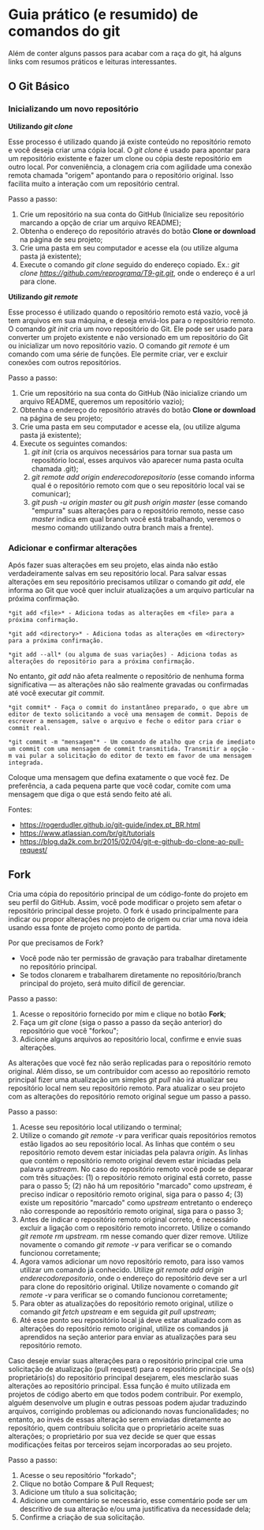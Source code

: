 # Guia prático (e resumido) de comandos do git

Além de conter alguns passos para acabar com a raça do git, há alguns links com resumos práticos e leituras interessantes.


## O Git Básico

### Inicializando um novo repositório

**Utilizando *git clone***

Esse processo é utilizado quando já existe conteúdo no repositório remoto e você deseja criar uma cópia local.
O *git clone* é usado para apontar para um repositório existente e fazer um clone ou cópia deste repositório em outro local.
Por conveniência, a clonagem cria com agilidade uma conexão remota chamada "origem" apontando para o repositório original. Isso facilita muito a interação com um repositório central.

Passo a passo:

1. Crie um repositório na sua conta do GitHub (Inicialize seu repositório marcando a opção de criar um arquivo README);
2. Obtenha o endereço do repositório através do botão **Clone or download** na página de seu projeto;
3. Crie uma pasta em seu computador e acesse ela (ou utilize alguma pasta já existente);
4. Execute o comando *git clone* seguido do endereço copiado. Ex.: *git clone https://github.com/reprograma/T9-git.git*, onde o endereço é a url para clone.

**Utilizando *git remote***

Esse processo é utilizado quando o repositório remoto está vazio, você já tem arquivos em sua máquina, e deseja enviá-los para o repositório remoto.
O comando *git init* cria um novo repositório do Git. Ele pode ser usado para converter um projeto existente e não versionado em um repositório do Git ou inicializar um novo repositório vazio.
O comando *git remote* é um comando com uma série de funções. Ele permite criar, ver e excluir conexões com outros repositórios.

Passo a passo:

1. Crie um repositório na sua conta do GitHub (Não inicialize criando um arquivo README, queremos um repositório vazio);
2. Obtenha o endereço do repositório através do botão **Clone or download** na página de seu projeto;
3. Crie uma pasta em seu computador e acesse ela, (ou utilize alguma pasta já existente);
4. Execute os seguintes comandos:
	1. *git init* (cria os arquivos necessários para tornar sua pasta um repositório local, esses arquivos vão aparecer numa pasta oculta chamada .git);
	2. *git remote add origin enderecodorepositorio* (esse comando informa qual é o repositório remoto com que o seu repositório local vai se comunicar);
    3. *git push -u origin master* ou *git push origin master* (esse comando "empurra" suas alterações para o repositório remoto, nesse caso *master* indica em qual branch você está trabalhando, veremos o mesmo comando utilizando outra branch mais a frente).

### Adicionar e confirmar alterações

Após fazer suas alterações em seu projeto, elas ainda não estão verdadeiramente salvas em seu repositório local. Para salvar essas alterações em seu repositório precisamos utilizar o comando *git add*, ele informa ao Git que você quer incluir atualizações a um arquivo particular na próxima confirmação. 

    *git add <file>* - Adiciona todas as alterações em <file> para a próxima confirmação.

    *git add <directory>* - Adiciona todas as alterações em <directory> para a próxima confirmação.

    *git add --all* (ou alguma de suas variações) - Adiciona todas as alterações do repositório para a próxima confirmação.

No entanto, *git add* não afeta realmente o repositório de nenhuma forma significativa — as alterações não são realmente gravadas ou confirmadas até você executar *git commit*.

    *git commit* - Faça o commit do instantâneo preparado, o que abre um editor de texto solicitando a você uma mensagem de commit. Depois de escrever a mensagem, salve o arquivo e feche o editor para criar o commit real.

    *git commit -m "mensagem"* - Um comando de atalho que cria de imediato um commit com uma mensagem de commit transmitida. Transmitir a opção -m vai pular a solicitação do editor de texto em favor de uma mensagem integrada.

Coloque uma mensagem que defina exatamente o que você fez. De preferência, a cada pequena parte que você codar, comite com uma mensagem que diga o que está sendo feito até ali.

Fontes: 
* https://rogerdudler.github.io/git-guide/index.pt_BR.html
* https://www.atlassian.com/br/git/tutorials
* https://blog.da2k.com.br/2015/02/04/git-e-github-do-clone-ao-pull-request/

## Fork

Cria uma cópia do repositório principal de um código-fonte do projeto em seu perfil do GitHub. Assim, você pode modificar o projeto sem afetar o repositório principal desse projeto.
O fork é usado principalmente para indicar ou propor alterações no projeto de origem ou criar uma nova ideia usando essa fonte de projeto como ponto de partida.
	
Por que precisamos de Fork?
* Você pode não ter permissão de gravação para trabalhar diretamente no repositório principal.
* Se todos clonarem e trabalharem diretamente no repositório/branch principal do projeto, será muito difícil de gerenciar.

Passo a passo:
1. Acesse o repositório fornecido por mim e clique no botão **Fork**;
2. Faça um *git clone* (siga o passo a passo da seção anterior) do repositório que você "forkou";
3. Adicione alguns arquivos ao repositório local, confirme e envie suas alterações.

As alterações que você fez não serão replicadas para o repositório remoto original. Além disso, se um contribuidor com acesso ao repositório remoto principal fizer uma atualização um simples *git pull* não irá atualizar seu repositório local nem seu repositório remoto. Para atualizar o seu projeto com as alterações do repositório remoto original segue um passo a passo.

Passo a passo:

1. Acesse seu repositório local utilizando o terminal;
2. Utilize o comando *git remote -v* para verificar quais repositórios remotos estão ligados ao seu repositório local. As linhas que contém o seu repositório remoto devem estar iniciadas pela palavra *origin*. As linhas que contém o repositório remoto original devem estar iniciadas pela palavra *upstream*. No caso do repositório remoto você pode se deparar com três situações: (1) o repositório remoto original está correto, passe para o passo 5; (2) não há um repositório "marcado" como *upstream*, é preciso indicar o repositório remoto original, siga para o passo 4; (3) existe um repositório "marcado" como *upstream* entretanto o endereço não corresponde ao repositório remoto original, siga para o passo 3;
3. Antes de indicar o repositório remoto original correto, é necessário excluir a ligação com o repositório remoto incorreto. Utilize o comando *git remote rm upstream*. rm nesse comando quer dizer remove. Utilize novamente o comando *git remote -v* para verificar se o comando funcionou corretamente;
4. Agora vamos adicionar um novo repositório remoto, para isso vamos utilizar um comando já conhecido. Utilize *git remote add origin enderecodorepositorio*, onde o endereço do repositório deve ser a url para clone do repositório original. Utilize novamente o comando *git remote -v* para verificar se o comando funcionou corretamente;
5. Para obter as atualizações do repositório remoto original, utilize o comando *git fetch upstream* e em seguida *git pull upstream*;
6. Até esse ponto seu repositório local já deve estar atualizado com as alterações do repositório remoto original, utilize os comandos já aprendidos na seção anterior para enviar as atualizações para seu repositório remoto.

Caso deseje enviar suas alterações para o repositório principal crie uma solicitação de atualização (pull request) para o repositório principal. Se o(s) proprietário(s) do repositório principal desejarem, eles mesclarão suas alterações ao repositório principal. Essa função é muito utilizada em projetos de código aberto em que todos podem contribuir. Por exemplo, alguém desenvolve um plugin e outras pessoas podem ajudar traduzindo arquivos, corrigindo problemas ou adicionando novas funcionalidades; no entanto, ao invés de essas alteração serem enviadas diretamente ao repositório, quem contribuiu solicita que o proprietário aceite suas alterações; o proprietário por sua vez decide se quer que essas modificações feitas por terceiros sejam incorporadas ao seu projeto.
	
Passo a passo:
1. Acesse o seu repositório "forkado";
2. Clique no botão Compare & Pull Request;
3. Adicione um título a sua solicitação;
4. Adicione um comentário se necessário, esse comentário pode ser um descritivo de sua alteração e/ou uma justificativa da necessidade dela;
5. Confirme a criação de sua solicitação.

